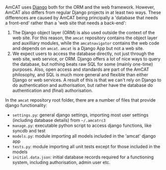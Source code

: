 AmCAT uses [Django](https://www.djangoproject.com) both for the ORM and the web framework. However, AmCAT also differs from regular Django projects in at least two ways. These differences are caused by AmCAT being principally a 'database that needs a front-end' rather than a 'web site that needs a back-end':

  1. The Django object layer (ORM) is also used outside the context of the web site. For this reason, the `amcat` repository contains the object layer and auxilliary modules, while the `amcatnavigator` contains the web code and depends on `amcat`. `amcat` is a Django App but not a web site.
  1. We expect users to access the database directly, not just through the web site, web service, or ORM. Django offers a lot of nice ways to query the database, but nothing beats raw SQL for some (mainly one-time) purposes. Also, open access and standards are part of the AmCAT philosophy, and SQL is much more general and flexible than either Django or web services. A result of this is that we can't rely on Django to do authentication and authorisation, but rather have the database do authentication and (final) authorisation.

In the `amcat` repository root folder, there are a number of files that provide django functionality:

  * `settings.py`: general django settings, importing most user settings (including database details) from `~/.amcatrc3`
  * `manage.py`: executable python script to access django functions, like syncdb and test
  * `models.py`: module importing all models included in the 'amcat' django app
  * `tests.py`: module importing all unit tests except for those included in the models
  * `initial.data.json`: initial database records required for a functioning system, including authorisation, admin user etc.
